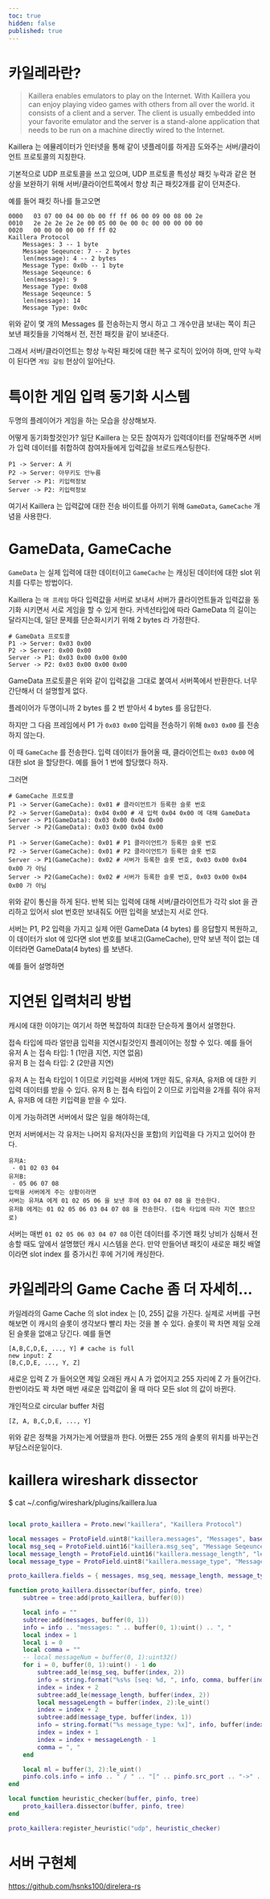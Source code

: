 ```yaml
---
toc: true
hidden: false
published: true
---
```


# 카일레라란?


> Kaillera enables emulators to play on the Internet.
With Kaillera you can enjoy playing video games with others from all over the world.
it consists of a client and a server. The client is usually embedded into your favorite emulator and the server is a stand-alone application that needs to be run on a machine directly wired to the Internet.

Kaillera 는 에뮬레이터가 인터넷을 통해 같이 넷플레이를 하게끔 도와주는 서버/클라이언트 프로토콜의 지칭한다.

기본적으로 UDP 프로토콜을 쓰고 있으며, UDP 프로토콜 특성상 패킷 누락과 같은 현상을 보완하기 위해 서버/클라이언트쪽에서 항상 최근 패킷2개를 같이 던져준다.

예를 들어 패킷 하나를 들고오면 

```
0000   03 07 00 04 00 0b 00 ff ff 06 00 09 00 08 00 2e
0010   2e 2e 2e 2e 2e 00 05 00 0e 00 0c 00 00 00 00 00
0020   00 00 00 00 00 ff ff 02
Kaillera Protocol
    Messages: 3 -- 1 byte
    Message Seqeunce: 7 -- 2 bytes
    len(message): 4 -- 2 bytes
    Message Type: 0x0b -- 1 byte
    Message Seqeunce: 6
    len(message): 9
    Message Type: 0x08
    Message Seqeunce: 5
    len(message): 14
    Message Type: 0x0c
```

위와 같이 몇 개의 Messages 를 전송하는지 명시 하고 그 개수만큼 보내는 쪽이 최근 보낸 패킷들을 기억해서 전, 전전 패킷을 같이 보내준다.

그래서 서버/클라이언트는 항상 누락된 패킷에 대한 복구 로직이 있어야 하며, 만약 누락이 된다면 `게임 갈림` 현상이 일어난다.

# 특이한 게임 입력 동기화 시스템

두명의 플레이어가 게임을 하는 모습을 상상해보자.

어떻게 동기화할것인가? 일단 Kaillera 는 모든 참여자가 입력데이터를 전달해주면 서버가 입력 데이터를 취합하여 참여자들에게 입력값을 브로드캐스팅한다.

```
P1 -> Server: A 키
P2 -> Server: 아무키도 안누름
Server -> P1: 키입력정보
Server -> P2: 키입력정보
```

여기서 Kaillera 는 입력값에 대한 전송 바이트를 아끼기 위해 `GameData`, `GameCache` 개념을 사용한다.

# GameData, GameCache

`GameData` 는 실제 입력에 대한 데이터이고 `GameCache` 는 캐싱된 데이터에 대한 slot 위치를 다루는 방법이다.

Kaillera 는 `매 프레임` 마다 입력값을 서버로 보내서 서버가 클라이언트들과 입력값을 동기화 시키면서 서로 게임을 할 수 있게 한다.
커넥션타입에 따라 GameData 의 길이는 달라지는데, 일단 문제를 단순화시키기 위해 2 bytes 라 가정한다.
```
# GameData 프로토콜
P1 -> Server: 0x03 0x00
P2 -> Server: 0x00 0x00
Server -> P1: 0x03 0x00 0x00 0x00
Server -> P2: 0x03 0x00 0x00 0x00
```
GameData 프로토콜은 위와 같이 입력값을 그대로 붙여서 서버쪽에서 반환한다. 너무 간단해서 더 설명할게 없다.

플레이어가 두명이니까 2 bytes 를 2 번 받아서 4 bytes 를 응답한다.

하지만 그 다음 프레임에서 P1 가 `0x03 0x00` 입력을 전송하기 위해 `0x03 0x00` 를 전송하지 않는다.

이 때 `GameCache` 를 전송한다. 입력 데이터가 들어올 때, 클라이언트는 `0x03 0x00` 에 대한 slot 을 할당한다. 예를 들어 1 번에 할당했다 하자.

그러면 
```
# GameCache 프로토콜
P1 -> Server(GameCache): 0x01 # 클라이언트가 등록한 슬롯 번호
P2 -> Server(GameData): 0x04 0x00 # 새 입력 0x04 0x00 에 대해 GameData
Server -> P1(GameData): 0x03 0x00 0x04 0x00
Server -> P2(GameData): 0x03 0x00 0x04 0x00

P1 -> Server(GameCache): 0x01 # P1 클라이언트가 등록한 슬롯 번호
P2 -> Server(GameCache): 0x01 # P2 클라이언트가 등록한 슬롯 번호
Server -> P1(GameCache): 0x02 # 서버가 등록한 슬롯 번호, 0x03 0x00 0x04 0x00 가 아님
Server -> P2(GameCache): 0x02 # 서버가 등록한 슬롯 번호, 0x03 0x00 0x04 0x00 가 아님
```
위와 같이 통신을 하게 된다. 반복 되는 입력에 대해 서버/클라이언트가 각각 slot 을 관리하고 있어서 slot 번호만 보내줘도 어떤 입력을 보냈는지 서로 안다.

서버는 P1, P2 입력을 가지고 실제 어떤 GameData (4 bytes) 를 응답할지 복원하고, 이 데이터가 slot 에 있다면 slot 번호를 보내고(GameCache), 만약 보낸 적이 없는 데이터라면 GameData(4 bytes) 를 보낸다.

예를 들어 설명하면 

# 지연된 입력처리 방법

캐시에 대한 이야기는 여기서 하면 복잡하여 최대한 단순하게 풀어서 설명한다.


접속 타입에 따라 얼만큼 입력을 지연시킬것인지 플레이어는 정할 수 있다. 예를 들어  
유저 A 는 접속 타입: 1 (1만큼 지연, 지연 없음)  
유저 B 는 접속 타입: 2 (2만큼 지연)  

유저 A 는 접속 타입이 1 이므로 키입력을 서버에 1개만 줘도, 유저A, 유저B 에 대한 키입력 데이터를 받을 수 있다. 
유저 B 는 접속 타입이 2 이므로 키입력을 2개를 줘야 유저A, 유저B 에 대한 키입력을 받을 수 있다.

이게 가능하려면 서버에서 많은 일을 해야하는데,

먼저 서버에서는 각 유저는 나머지 유저(자신을 포함)의 키입력을 다 가지고 있어야 한다.  


```
유저A: 
 - 01 02 03 04 
유저B:
 - 05 06 07 08
입력을 서버에게 주는 상황이라면
서버는 유저A 에게 01 02 05 06 을 보낸 후에 03 04 07 08 을 전송한다.
유저B 에게는 01 02 05 06 03 04 07 08 을 전송한다. (접속 타입에 따라 지연 됐으므로)
```
서버는 매번 `01 02 05 06 03 04 07 08` 이런 데이터를 주기엔 패킷 낭비가 심해서 전송할 때도 앞에서 설명했던 캐시 시스템을 쓴다.
만약 만들어낸 패킷이 새로운 패킷 배열이라면 slot index 를 증가시킨 후에 거기에 캐싱한다.

# 카일레라의 Game Cache 좀 더 자세히...

카일레라의 Game Cache 의 slot index 는 [0, 255] 값을 가진다. 실제로 서버를 구현해보면 이 캐시의 슬롯이 생각보다 빨리 차는 것을 볼 수 있다.
슬롯이 꽉 차면 제일 오래된 슬롯을 없애고 당긴다. 예를 들면

```
[A,B,C,D,E, ..., Y] # cache is full
new input: Z
[B,C,D,E, ..., Y, Z]
```
새로운 입력 Z 가 들어오면 제일 오래된 캐시 A 가 없어지고 255 자리에 Z 가 들어간다. 한번이라도 꽉 차면 매번 새로운 입력값이 올 때 마다 모든 slot 의 값이 바뀐다.

개인적으로 circular buffer 처럼 
```
[Z, A, B,C,D,E, ..., Y]
```
위와 같은 정책을 가져가는게 어땠을까 한다. 어쨌든 255 개의 슬롯의 위치를 바꾸는건 부담스러운일이다.

# kaillera wireshark dissector

$ cat ~/.config/wireshark/plugins/kaillera.lua
```lua

local proto_kaillera = Proto.new("kaillera", "Kaillera Protocol")

local messages = ProtoField.uint8("kaillera.messages", "Messages", base.DEC)
local msg_seq = ProtoField.uint16("kaillera.msg_seq", "Message Seqeunce", base.DEC)
local message_length = ProtoField.uint16("kaillera.message_length", "len(message)", base.DEC)
local message_type = ProtoField.uint8("kaillera.message_type", "Message TYPE", base.HEX)

proto_kaillera.fields = { messages, msg_seq, message_length, message_type }

function proto_kaillera.dissector(buffer, pinfo, tree)
    subtree = tree:add(proto_kaillera, buffer(0))

    local info = ""
    subtree:add(messages, buffer(0, 1))
    info = info .. "messages: " .. buffer(0, 1):uint() .. ", "
    local index = 1
    local i = 0
    local comma = ""
    -- local messageNum = buffer(0, 1):uint32()
    for i = 0, buffer(0, 1):uint() - 1 do
        subtree:add_le(msg_seq, buffer(index, 2))
        info = string.format("%s%s [seq: %d, ", info, comma, buffer(index, 2):le_uint())
        index = index + 2
        subtree:add_le(message_length, buffer(index, 2))
        local messageLength = buffer(index, 2):le_uint()
        index = index + 2
        subtree:add(message_type, buffer(index, 1))
        info = string.format("%s message_type: %x]", info, buffer(index, 1):uint())
        index = index + 1
        index = index + messageLength - 1
        comma = ", "
    end

    local ml = buffer(3, 2):le_uint()
    pinfo.cols.info = info .. " / " .. "[" .. pinfo.src_port .. "->" .. pinfo.dst_port .. "]"
end

local function heuristic_checker(buffer, pinfo, tree)
    proto_kaillera.dissector(buffer, pinfo, tree)
end

proto_kaillera:register_heuristic("udp", heuristic_checker)
```
# 서버 구현체

https://github.com/hsnks100/direlera-rs

